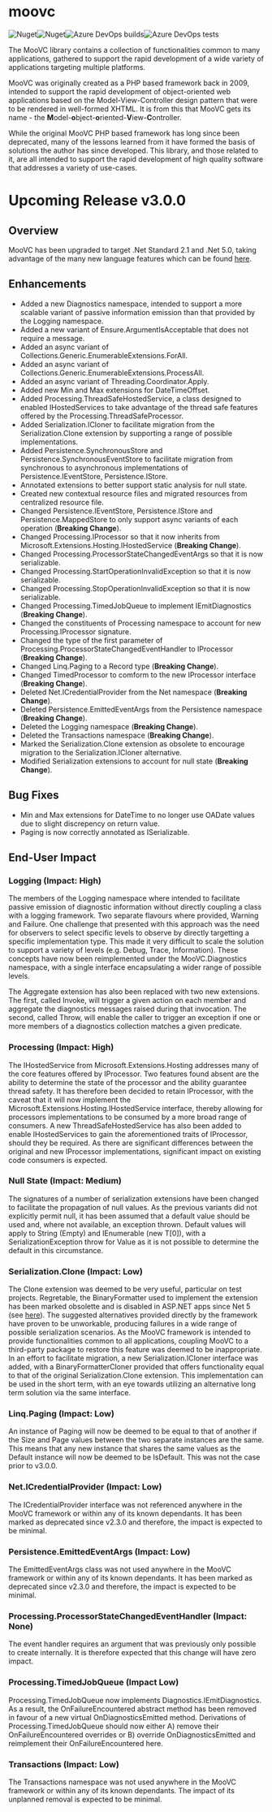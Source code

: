# moovc

![Nuget](https://img.shields.io/nuget/v/moovc?style=plastic)![Nuget](https://img.shields.io/nuget/dt/moovc?style=plastic)![Azure DevOps builds](https://img.shields.io/azure-devops/build/vmartinspaul/MooVC/2?style=plastic)![Azure DevOps tests](https://img.shields.io/azure-devops/tests/vmartinspaul/MooVC/2?style=plastic)

The MooVC library contains a collection of functionalities common to many applications, gathered to support the rapid development of a wide variety of applications targeting multiple platforms.

MooVC was originally created as a PHP based framework back in 2009, intended to support the rapid development of object-oriented web applications based on the Model-View-Controller design pattern that were to be rendered in well-formed XHTML.  It is from this that MooVC gets its name - the **M**odel-**o**bject-**o**riented-**V**iew-**C**ontroller.

While the original MooVC PHP based framework has long since been deprecated, many of the lessons learned from it have formed the basis of solutions the author has since developed.  This library, and those related to it, are all intended to support the rapid development of high quality software that addresses a variety of use-cases.

# Upcoming Release v3.0.0

## Overview

MooVC has been upgraded to target .Net Standard 2.1 and .Net 5.0, taking advantage of the many new language features which can be found [here](https://docs.microsoft.com/en-us/dotnet/core/dotnet-five).

## Enhancements

- Added a new Diagnostics namespace, intended to support a more scalable variant of passive information emission than that provided by the Logging namespace.
- Added a new variant of Ensure.ArgumentIsAcceptable that does not require a message.
- Added an async variant of Collections.Generic.EnumerableExtensions.ForAll.
- Added an async variant of Collections.Generic.EnumerableExtensions.ProcessAll.
- Added an async variant of Threading.Coordinator.Apply.
- Added new Min and Max extensions for DateTimeOffset.
- Added Processing.ThreadSafeHostedService, a class designed to enabled IHostedServices to take advantage of the thread safe features offered by the Processing.ThreadSafeProcessor.
- Added Serialization.ICloner to facilitate migration from the Serialization.Clone extension by supporting a range of possible implementations.
- Added Persistence.SynchronousStore and Persistence.SynchronousEventStore to facilitate migration from synchronous to asynchronous implementations of Persistence.IEventStore, Persistence.IStore.
- Annotated extensions to better support static analysis for null state.
- Created new contextual resource files and migrated resources from centralized resource file.
- Changed Persistence.IEventStore, Persistence.IStore and Persistence.MappedStore to only support async variants of each operation (**Breaking Change**).
- Changed Processing.IProcessor so that it now inherits from Microsoft.Extensions.Hosting.IHostedService (**Breaking Change**).
- Changed Processing.ProcessorStateChangedEventArgs so that it is now serializable.
- Changed Processing.StartOperationInvalidException so that it is now serializable.
- Changed Processing.StopOperationInvalidException so that it is now serializable.
- Changed Processing.TimedJobQueue to implement IEmitDiagnostics (**Breaking Change**).
- Changed the constituents of Processing namespace to account for new Processing.IProcessor signature.
- Changed the type of the first parameter of Processing.ProcessorStateChangedEventHandler to IProcessor (**Breaking Change**).
- Changed Linq.Paging to a Record type (**Breaking Change**).
- Changed TimedProcessor to comform to the new IProcessor interface (**Breaking Change**).
- Deleted Net.ICredentialProvider from the Net namespace (**Breaking Change**).
- Deleted Persistence.EmittedEventArgs<T> from the Persistence namespace (**Breaking Change**).
- Deleted the Logging namespace (**Breaking Change**).
- Deleted the Transactions namespace (**Breaking Change**). 
- Marked the Serialization.Clone extension as obsolete to encourage migration to the Serialization.ICloner alternative.
- Modified Serialization extensions to account for null state (**Breaking Change**).

## Bug Fixes

- Min and Max extensions for DateTime to no longer use OADate values due to slight discrepency on return value.
- Paging is now correctly annotated as ISerializable.

## End-User Impact

### Logging (Impact: High)

The members of the Logging namespace where intended to facilitate passive emission of diagnostic information without directly coupling a class with a logging framework.  Two separate flavours where provided, Warning and Failure.  One challenge that presented with this approach was the need for observers to select specific levels to observe by directly targetting a specific implementation type.  This made it very difficult to scale the solution to support a variety of levels (e.g. Debug, Trace, Information).  These concepts have now been reimplemented under the MooVC.Diagnostics namespace, with a single interface encapsulating a wider range of possible levels.

The Aggregate extension has also been replaced with two new extensions.  The first, called Invoke, will trigger a given action on each member and aggregate the diagnostics messages raised during that invocation.  The second, called Throw, will enable the caller to trigger an exception if one or more members of a diagnostics collection matches a given predicate.

### Processing (Impact: High)

The IHostedService from Microsoft.Extensions.Hosting addresses many of the core features offered by IProcessor.  Two features found absent are the ability to determine the state of the processor and the ability guarantee thread safety.  It has therefore been decided to retain IProcessor, with the caveat that it will now implement the Microsoft.Extensions.Hosting.IHostedService interface, thereby allowing for processors implementations to be consumed by a more broad range of consumers.  A new ThreadSafeHostedService has also been added to enable IHostedServices to gain the aforementioned traits of IProcessor, should they be required.  As there are significant differences between the original and new IProcessor implementations, significant impact on existing code consumers is expected.

### Null State (Impact: Medium)

The signatures of a number of serialization extensions have been changed to facilitate the propagation of null values.  As the previous variants did not explicitly permit null, it has been assumed that a default value should be used and, where not available, an exception thrown.  Default values will apply to String (Empty) and IEnumerable<T> (new T[0]), with a SerializationException throw for Value<T> as it is not possible to determine the default in this circumstance.

### Serialization.Clone (Impact: Low)

The Clone extension was deemed to be very useful, particular on test projects.  Regretable, the BinaryFormatter used to implement the extension has been marked obsolette and is disabled in ASP.NET apps since Net 5 (see [here](https://docs.microsoft.com/en-us/dotnet/core/compatibility/core-libraries/5.0/binaryformatter-serialization-obsolete)).  The suggested alternatives provided directly by the framework have proven to be unworkable, producing failures in a wide range of possible serialization scenarios.  As the MooVC framework is intended to provide functionalities common to all applications, coupling MooVC to a third-party package to restore this feature was deemed to be inappropriate.  In an effort to facilitate migration, a new Serialization.ICloner interface was added, with a BinaryFormatterCloner provided that offers functionality equal to that of the original Serialization.Clone extension.  This implementation can be used in the short term, with an eye towards utilizing an alternative long term solution via the same interface.

### Linq.Paging (Impact: Low)

An instance of Paging will now be deemed to be equal to that of another if the Size and Page values between the two separate instances are the same.  This means that any new instance that shares the same values as the Default instance will now be deemed to be IsDefault.  This was not the case prior to v3.0.0.

### Net.ICredentialProvider (Impact: Low)

The ICredentialProvider interface was not referenced anywhere in the MooVC framework or within any of its known dependants.  It has been marked as deprecated since v2.3.0 and therefore, the impact is expected to be minimal.

### Persistence.EmittedEventArgs<T> (Impact: Low)

The EmittedEventArgs<T> class was not used anywhere in the MooVC framework or within any of its known dependants.  It has been marked as deprecated since v2.3.0 and therefore, the impact is expected to be minimal.

### Processing.ProcessorStateChangedEventHandler (Impact: None)

The event handler requires an argument that was previously only possible to create internally.  It is therefore expected that this change will have zero impact.

### Processing.TimedJobQueue (Impact Low)

Processing.TimedJobQueue now implements Diagnostics.IEmitDiagnostics.  As a result, the OnFailureEncountered abstract method has been removed in favour of a new virtual OnDiagnosticsEmitted method.  Derivations of Processing.TimedJobQueue should now either A) remove their OnFailureEncountered overrides or B) override OnDiagnosticsEmitted and reimplement their OnFailureEncountered here.

### Transactions (Impact: Low)

The Transactions namespace was not used anywhere in the MooVC framework or within any of its known dependants.  The impact of its unplanned removal is expected to be minimal.